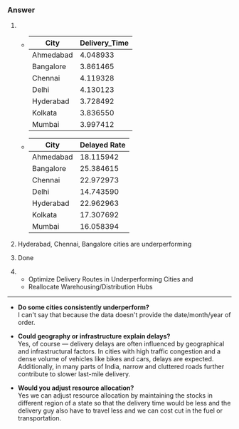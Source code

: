 ### Answer 

1.  -   |City       |Delivery_Time|
        | --------- | ----------- |
        |Ahmedabad  |     4.048933|
        |Bangalore  |     3.861465|
        |  Chennai  |     4.119328|
        |    Delhi  |     4.130123|
        |Hyderabad  |     3.728492|
        |  Kolkata  |     3.836550|
        |   Mumbai  |     3.997412|
        
    -   | City       |   Delayed Rate|
        | ---------- | ------------- |
        | Ahmedabad  |      18.115942|
        | Bangalore  |      25.384615|
        |  Chennai   |      22.972973|
        |   Delhi    |      14.743590|
        | Hyderabad  |      22.962963|
        |  Kolkata   |      17.307692|
        |  Mumbai    |      16.058394|

2. Hyderabad, Chennai, Bangalore cities are underperforming

3. Done

4. - Optimize Delivery Routes in Underperforming Cities and  
   - Reallocate Warehousing/Distribution Hubs

---

- **Do some cities consistently underperform?**  
I can't say that because the data doesn't provide the date/month/year of order.

- **Could geography or infrastructure explain delays?**  
Yes, of course — delivery delays are often influenced by geographical and infrastructural factors. In cities with high traffic congestion and a dense volume of vehicles like bikes and cars, delays are expected. Additionally, in many parts of India, narrow and cluttered roads further contribute to slower last-mile delivery.

- **Would you adjust resource allocation?**  
Yes we can adjust resource allocation by maintaining the stocks in different region of a state so that the delivery time would be less and the delivery guy also have to travel less and we can cost cut in the fuel or transportation.


